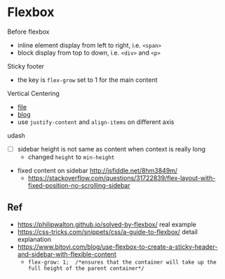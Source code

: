 # Flexbox

Before flexbox

- inline element display from left to right, i.e. `<span>`
- block display from top to down, i.e. `<div>` and `<p>`

Sticky footer

- the key is `flex-grow` set to 1 for the main content

Vertical Centering

- [file](center-box.html) 
- [blog](https://philipwalton.github.io/solved-by-flexbox/demos/vertical-centering/)
- use `justify-content` and `align-items` on different axis

udash

- [ ] sidebar height is not same as content when context is really long
  - changed `height` to `min-height`
- fixed content on sidebar http://jsfiddle.net/8hm3849m/
  - https://stackoverflow.com/questions/31722839/flex-layout-with-fixed-position-no-scrolling-sidebar

## Ref

- https://philipwalton.github.io/solved-by-flexbox/ real example
- https://css-tricks.com/snippets/css/a-guide-to-flexbox/ detail explanation
- https://www.bitovi.com/blog/use-flexbox-to-create-a-sticky-header-and-sidebar-with-flexible-content
  - `flex-grow: 1;  /*ensures that the container will take up the full height of the parent container*/`